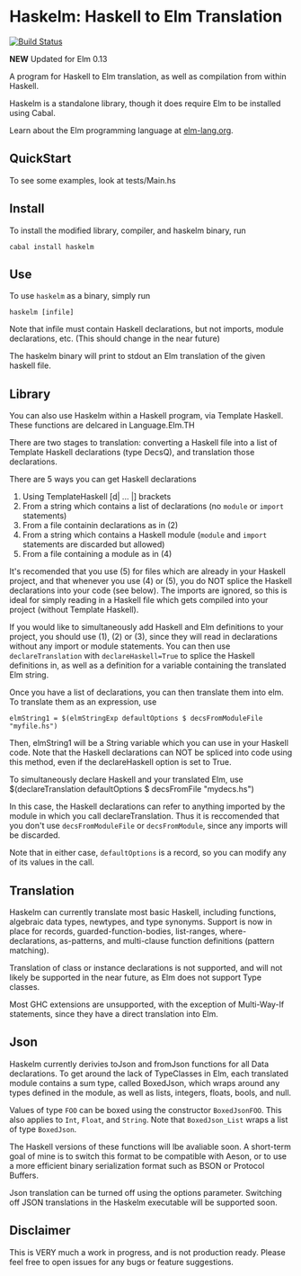 # Haskelm: Haskell to Elm Translation

[![Build Status](https://travis-ci.org/JoeyEremondi/haskelm.svg)](https://travis-ci.org/JoeyEremondi/haskelm/builds/37910060#)

**NEW** Updated for Elm 0.13

A program for Haskell to Elm translation, as well as
compilation from within Haskell.

Haskelm is a standalone library, though it does require Elm to be installed using Cabal.

Learn about the Elm programming language at [elm-lang.org](http://elm-lang.org/).


## QuickStart

To see some examples, look at tests/Main.hs
    
## Install
To install the modified library, compiler, and haskelm binary, run

    cabal install haskelm

    
## Use

To use `haskelm` as a binary, simply run

    haskelm [infile]
Note that infile must contain Haskell declarations, but not imports,
module declarations, etc. (This should change in the near future)

The haskelm binary will print to stdout an Elm translation of the given haskell file.

## Library
You can also use Haskelm within a Haskell program, via Template Haskell.
These functions are delcared in Language.Elm.TH

There are two stages to translation: converting a Haskell file into a list of
Template Haskell declarations (type DecsQ),
and translation those declarations.

There are 5 ways you can get Haskell declarations
1. Using TemplateHaskell [d| ... |] brackets
2. From a string which contains a list of declarations (no `module` or `import` statements)
3. From a file containin declarations as in (2)
4. From a string which contains a Haskell module (`module` and `import` statements are discarded but allowed)
5. From a file containing a module as in (4)

It's recomended that you use (5) for files which are already in your
Haskell project, and that whenever you use (4) or (5), you do NOT
splice the Haskell declarations into your code (see below).
The imports are ignored, so this is ideal for simply reading in a Haskell
file which gets compiled into your project (without Template Haskell).

If you would like to simultaneously add Haskell and Elm definitions to
your project, you should use (1), (2) or (3), since they will read in declarations
without any import or module statements. You can then use `declareTranslation`
with `declareHaskell=True` to splice the Haskell definitions in, as well as
a definition for a variable containing the translated Elm string.

Once you have a list of declarations, you can then translate them into elm.
To translate them as an expression, use

    elmString1 = $(elmStringExp defaultOptions $ decsFromModuleFile "myfile.hs")

Then, elmString1 will be a String variable which you can use in your Haskell code.
Note that the Haskell declarations can NOT be spliced into code using this method,
even if the declareHaskell option is set to True.
 
To simultaneously declare Haskell and your translated Elm, use
  $(declareTranslation defaultOptions $ decsFromFile "mydecs.hs")
  
In this case, the Haskell declarations can refer to anything imported by
the module in which you call declareTranslation. Thus it is reccomended that
you don't use `decsFromModuleFile` or `decsFromModule`, since any imports will be discarded.
 
Note that in either case,
`defaultOptions` is a record, so you can modify any of its values in the call.


## Translation

Haskelm can currently translate most basic Haskell, including functions, algebraic data types, newtypes, and type synonyms.
Support is now in place for records, guarded-function-bodies, list-ranges, where-declarations, as-patterns, 
and multi-clause function definitions (pattern matching).

Translation of class or instance declarations is not supported, and will not likely be supported in the near future,
as Elm does not support Type classes.

Most GHC extensions are unsupported, with the exception of Multi-Way-If statements,
since they have a direct translation into Elm.

## Json

Haskelm currently derivies toJson and fromJson functions for all Data declarations.
To get around the lack of TypeClasses in Elm, each translated module contains a 
sum type, called BoxedJson, which wraps around any types defined in the module,
as well as lists, integers, floats, bools, and null.

Values of type `FOO` can be boxed using the constructor `BoxedJsonFOO`.
This also applies to `Int`, `Float`, and `String`.
Note that `BoxedJson_List` wraps a list of type `BoxedJson`.

The Haskell versions of these functions will lbe avaliable soon.
A short-term goal of mine is to switch this format to be compatible with Aeson,
or to use a more efficient binary serialization format such as BSON
or Protocol Buffers.

Json translation can be turned off using the options parameter.
Switching off JSON translations in the Haskelm executable will be supported soon.

## Disclaimer

This is VERY much a work in progress, and is not production ready.
Please feel free to open issues for any bugs or feature suggestions.
